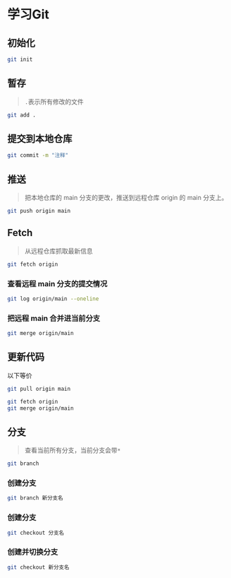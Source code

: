 # 学习Git

## 初始化
```bash
git init
```

## 暂存
> `.`表示所有修改的文件
```bash
git add .
```

## 提交到本地仓库
```bash
git commit -m "注释"
```

## 推送
> 把本地仓库的 main 分支的更改，推送到远程仓库 origin 的 main 分支上。
```bash
git push origin main
```

## Fetch
> 从远程仓库抓取最新信息
```bash
git fetch origin
```

### 查看远程 main 分支的提交情况
```bash
git log origin/main --oneline
```

### 把远程 main 合并进当前分支
```bash
git merge origin/main
```

## 更新代码
以下等价
```bash
git pull origin main
```

```bash
git fetch origin
git merge origin/main
```

## 分支

> 查看当前所有分支，当前分支会带`*`
```bash
git branch
```

### 创建分支
```bash
git branch 新分支名
```

### 创建分支
```bash
git checkout 分支名
```

### 创建并切换分支
```bash
git checkout 新分支名
```
